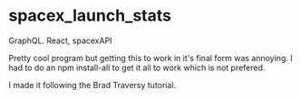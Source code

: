 # spacex_launch_stats
GraphQL. React, spacexAPI

Pretty cool program but getting this to work in it's final form was annoying. 
I had to do an npm install-all to get it all to work which is not prefered.

I made it following the Brad Traversy tutorial.
